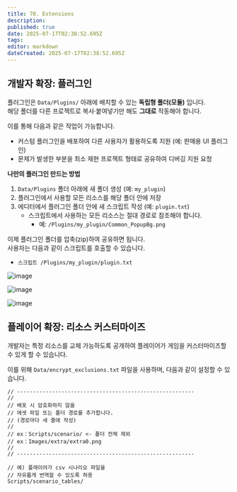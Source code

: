 ```yaml
---
title: 70. Extensions
description: 
published: true
date: 2025-07-17T02:38:52.695Z
tags: 
editor: markdown
dateCreated: 2025-07-17T02:38:52.695Z
---
```


## 개발자 확장: 플러그인

플러그인은 `Data/Plugins/` 아래에 배치할 수 있는 **독립형 폴더(모듈)** 입니다.  
해당 폴더를 다른 프로젝트로 복사·붙여넣기만 해도 **그대로** 작동해야 합니다.

이를 통해 다음과 같은 작업이 가능합니다.
- 커스텀 플러그인을 배포하여 다른 사용자가 활용하도록 지원 (예: 판매용 UI 플러그인)
- 문제가 발생한 부분을 최소 재현 프로젝트 형태로 공유하여 디버깅 지원 요청

**나만의 플러그인 만드는 방법**

1. `Data/Plugins` 폴더 아래에 새 폴더 생성 (예: `my_plugin`)
2. 플러그인에서 사용할 모든 리소스를 해당 폴더 안에 저장
3. 에디터에서 플러그인 폴더 안에 새 스크립트 작성 (예: `plugin.txt`)
   - 스크립트에서 사용하는 모든 리소스는 절대 경로로 참조해야 합니다.  
     - 예: `/Plugins/my_plugin/Common_PopupBg.png`

이제 플러그인 폴더를 압축(zip)하여 공유하면 됩니다.  
사용자는 다음과 같이 스크립트를 호출할 수 있습니다.  
- `스크립트 /Plugins/my_plugin/plugin.txt`

![image](https://github.com/user-attachments/assets/83ef0abe-69f3-4349-a212-1c5c46b7cd9e)

![image](https://github.com/user-attachments/assets/b72a7434-33dd-494c-83a0-ddc1d2b5b30a)

<img alt="image" src="https://github.com/user-attachments/assets/095ff559-706d-4a77-a435-2f72853aced1" />

## 플레이어 확장: 리소스 커스터마이즈

개발자는 특정 리소스를 교체 가능하도록 공개하여 플레이어가 게임을 커스터마이즈할 수 있게 할 수 있습니다.

이를 위해 `Data/encrypt_exclusions.txt` 파일을 사용하며, 다음과 같이 설정할 수 있습니다.

```
// --------------------------------------------------------
//
// 배포 시 암호화하지 않을
// 에셋 파일 또는 폴더 경로를 추가합니다.
// (경로마다 새 줄에 작성)
//
// ex：Scripts/scenario/ <- 폴더 전체 제외
// ex：Images/extra/extra0.png
//
// --------------------------------------------------------

// 예) 플레이어가 csv 시나리오 파일을
// 자유롭게 번역할 수 있도록 허용
Scripts/scenario_tables/
```
